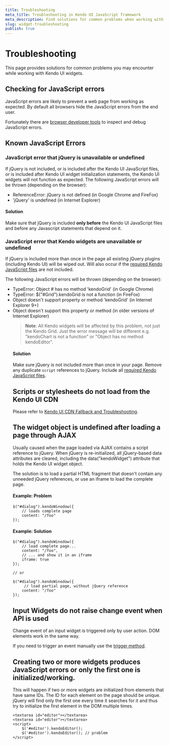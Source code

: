 ```yaml
---
title: Troubleshooting
meta_title: Troubleshooting in Kendo UI JavaScript framework
meta_description: Find solutions for common problems when working with Kendo UI widgets: JavaScript errors, versions availability on CDN, undefined widget object.
slug: widget-troubleshooting
publish: true
---
```


# Troubleshooting

This page provides solutions for common problems you may encounter while working with Kendo UI widgets.

## Checking for JavaScript errors

JavaScript errors are likely to prevent a web page from working as expected. By default all browsers
hide the JavaScript errors from the end user.

Fortunately there are [browser developer tools](http://javascript.info/tutorial/development) to inspect and debug JavaScript errors.

## Known JavaScript Errors

### JavaScript error that jQuery is unavailable or undefined

If jQuery is not included, or is included after the Kendo UI JavaScript files, or is included after Kendo UI widget initialization statements, the Kendo UI widgets will not function as expected.
The following JavaScript errors will be thrown (depending on the browser):

* ReferenceError: jQuery is not defined (in Google Chrome and FireFox)
* 'jQuery' is undefined (in Internet Explorer)

#### Solution
Make sure that jQuery is included **only before** the Kendo UI JavaScript files and before any Javascript statements that depend on it.

### JavaScript error that Kendo widgets are unavailable or undefined

If jQuery is included more than once in the page all existing jQuery plugins (including Kendo UI) will be wiped out. Will also occur
if the [required Kendo JavaScript files](/kendo-ui/getting-started/javascript-dependencies) are not included.

The following JavaScript errors will be thrown (depending on the browser):

* TypeError: Object #<Object> has no method 'kendoGrid' (in Google Chrome)
* TypeError: $("#Grid").kendoGrid is not a function (in FireFox)
* Object doesn't support property or method 'kendoGrid' (in Internet Explorer 9+)
* Object doesn't support this property or method (in older versions of Internet Explorer)

> **Note**: All Kendo widgets will be affected by this problem, not just the Kendo Grid. Just the error message will be different e.g. "kendoChart is not a function" or "Object has no method kendoEditor".

#### Solution
Make sure jQuery is not included more than once in your page. Remove any duplicate `script` references to jQuery. Include all [required Kendo JavaScript files](/kendo-ui/getting-started/javascript-dependencies).

## Scripts or stylesheets do not load from the Kendo UI CDN

Please refer to [Kendo UI CDN Fallback and Troubleshooting](/kendo-ui/getting-started/javascript-dependencies#cdn-fallback-and-troubleshooting).

## The widget object is undefined after loading a page through AJAX

Usually caused when the page loaded via AJAX contains a script reference to jQuery. When jQuery is re-initialized, all jQuery-based data attributes are cleared, including the data("kendoWidget") attribute that holds the Kendo UI widget object.

The solution is to load a partial HTML fragment that doesn't contain any unneeded jQuery references, or use an iframe to load the complete page.

#### Example: Problem

    $("#dialog").kendoWinodow({
        // loads complete page
        content: "/foo"
    });

#### Example: Solution

    $("#dialog").kendoWinodow({
        // load complete page...
        content: "/foo",
        // ... and show it in an iframe
        iframe: true
    });

    // or

    $("#dialog").kendoWinodow({
         // load partial page, without jQuery reference
        content: "/foo"
    });

## Input Widgets do not raise change event when API is used

Change event of an input widget is triggered only by user action. DOM elements work in the same way.

If you need to trigger an event manually use the [trigger method](/kendo-ui/api/framework/widget#trigger).

## Creating two or more widgets produces JavaScript errors or only the first one is initialized/working.

This will happen if two or more widgets are initialized from elements that have same IDs. The ID for each element on the page should be unique. jQuery will find only the first one every time it searches for it and thus try to initialize the first element in the DOM multiple times.

	<textarea id="editor"></textarea>
	<textarea id="editor"></textarea>
	<script>
		$('#editor').kendoEditor();
		$('#editor').kendoEditor(); // problem
	</script>